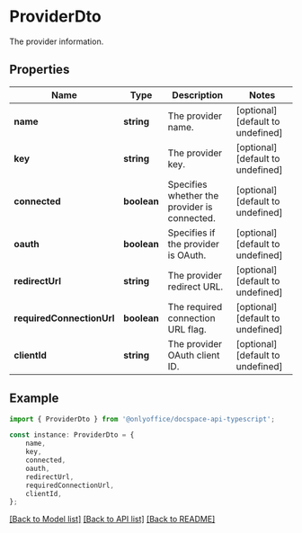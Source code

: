 # ProviderDto

The provider information.

## Properties

Name | Type | Description | Notes
------------ | ------------- | ------------- | -------------
**name** | **string** | The provider name. | [optional] [default to undefined]
**key** | **string** | The provider key. | [optional] [default to undefined]
**connected** | **boolean** | Specifies whether the provider is connected. | [optional] [default to undefined]
**oauth** | **boolean** | Specifies if the provider is OAuth. | [optional] [default to undefined]
**redirectUrl** | **string** | The provider redirect URL. | [optional] [default to undefined]
**requiredConnectionUrl** | **boolean** | The required connection URL flag. | [optional] [default to undefined]
**clientId** | **string** | The provider OAuth client ID. | [optional] [default to undefined]

## Example

```typescript
import { ProviderDto } from '@onlyoffice/docspace-api-typescript';

const instance: ProviderDto = {
    name,
    key,
    connected,
    oauth,
    redirectUrl,
    requiredConnectionUrl,
    clientId,
};
```

[[Back to Model list]](../README.md#documentation-for-models) [[Back to API list]](../README.md#documentation-for-api-endpoints) [[Back to README]](../README.md)
